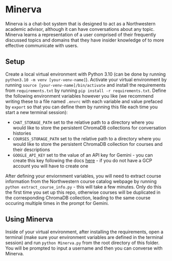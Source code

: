 # Minerva

Minerva is a chat-bot system that is designed to act as a Northwestern academic advisor, although it can have conversations about any topic. Minerva learns a representation of a user comprised of their frequently discussed topics and domains that they have insider knowledge of to more effective communicate with users.

## Setup

Create a local virtual environment with Python 3.10 (can be done by running `python3.10 -m venv [your-venv-name]`). Activate your virtual environment by running `source [your-venv-name]/bin/activate` and install the requirements from `requirements.txt` by running `pip install -r requirements.txt`. Define the following environment variables however you like \(we recommend writing these to a file named `.envrc` with each variable and value prefaced by `export` so that you can define them by running this file each time you start a new terminal session\):

- `CHAT_STORAGE_PATH` set to the relative path to a directory where you would like to store the persistent ChromaDB collections for conversation histories
- `COURSES_STORAGE_PATH` set to the relative path to a directory where you would like to store the persistent ChromaDB collection for courses and their descriptions
- `GOOGLE_API_KEY` set to the value of an API key for Gemini - you can create this key following the docs [here](https://ai.google.dev/gemini-api/docs/api-key) - if you do not have a GCP account you will have to create one

After defining your enviornment variables, you will need to extract course information from the Northwestern course catalog webpage by running `python extract_course_info.py` - this will take a few minutes. Only do this the first time you set up this repo, otherwise courses will be duplicated in the corresponding ChromaDB collection, leading to the same course occuring multiple times in the prompt for Gemini.

## Using Minerva

Inside of your virtual environment, after installing the requirements, open a terminal \(make sure your environment variables are defined in the terminal session\) and run `python Minerva.py` from the root directory of this folder. You will be prompted to input a username and then you can converse with Minerva.
